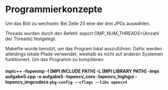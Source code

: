 # Programmierkonzepte

Um das Bild zu wechseln: Bei Zeile 25 eine der drei JPGs auswählen.

Threads wurden durch den Befehl: export OMP_NUM_THREADS=[Anzahl der Threads] festgelegt.

Makefile wurde benutzt, um das Program lokal auszuführen.
Dafür werden allerdings lokale Pfade verwendet, weshalb es nicht auf anderen Systemen funktioniert.
Um das Programm zu kompilieren:
#### mpic++ -fopenmp -I [MPI INCLUDE PATH] -L [MPI LIBRARY PATH] -lmpi aufgabe5.cpp -o aufgabe5 -lopencv_core -lopencv_highgui -lopencv_imgcodecs `pkg-config --cflags --libs opencv4`
